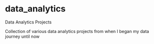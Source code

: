 # data_analytics
Data Analytics Projects

Collection of various data analytics projects from when I began my data journey until now
